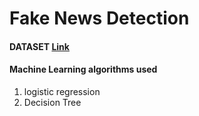 # Fake News Detection

#### DATASET [Link](https://www.google.com/sorry/index?continue=https://drive.google.com/file/d/1q5jpI5M1EA9x3YPrLupmiu3gffkmGlHj/view%3Fusp%3Dsharing&q=EhAkCUCMLoX4GtV5zD2_r9BGGNr-j60GIjBE4r5q7tnuE8srsAc85YupCTR94S36PmrX6bkJ0guVK2yYpRiEHBAzKNyXjythXdoyAXJaAUM)

#### Machine Learning algorithms used
1. logistic regression
2. Decision Tree